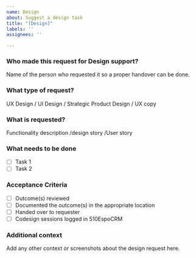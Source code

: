 ```yaml
---
name: Design
about: Suggest a design task
title: "[Design]"
labels: ''
assignees: ''

---
```


### **Who made this request for Design support?**
Name of the person who requested it so a proper handover can be done.

### **What type of request?**
UX Design / UI Design / Strategic Product Design / UX copy

### **What is requested?**
Functionality description /design story /User story 

### **What needs to be done**
- [ ] Task 1
- [ ] Task 2

### **Acceptance Criteria**
- [ ] Outcome(s) reviewed
- [ ] Documented the outcome(s) in the appropriate location
- [ ] Handed over to requester
- [ ] Codesign sessions logged in 510EspoCRM

### **Additional context**
Add any other context or screenshots about the design request here.
